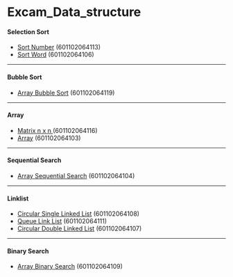# Excam_Data_structure

#### Selection Sort

- [Sort Number](https://github.com/mengxyz/Excam_Data_structure/blob/master/doc/HW8-4_4.cpp) (601102064113)
- [Sort Word](https://github.com/mengxyz/Excam_Data_structure/blob/master/doc/HW8-3_3.cpp) (601102064106)

---

#### Bubble Sort

- [Array Bubble Sort](https://github.com/mengxyz/Excam_Data_structure/blob/master/doc/HW8-3_2.cpp) (601102064119)

---

#### Array

- [Matrix n x n ](https://github.com/mengxyz/Excam_Data_structure/blob/master/doc/HW2-12.cpp) (601102064116)
- [Array](https://github.com/mengxyz/Excam_Data_structure/blob/master/doc/HW2-11.cpp) (601102064103)

---

#### Sequential Search

- [Array Sequential Search](https://github.com/mengxyz/Excam_Data_structure/blob/master/doc/HW9-3.cpp) (601102064104)

---

#### Linklist

- [Circular Single Linked List](https://github.com/mengxyz/Excam_Data_structure/blob/master/doc/HW3-13.cpp) (601102064108)
- [Queue Link List](https://github.com/mengxyz/Excam_Data_structure/blob/master/doc/HW5-9.cpp) (601102064111)
- [Circular Double Linked List](https://github.com/mengxyz/Excam_Data_structure/blob/master/doc/HW3-14.cpp) (601102064107)

---

#### Binary Search
- [Array Binary Search](https://github.com/mengxyz/Excam_Data_structure/blob/master/doc/HW9-5.cpp) (601102064109)
